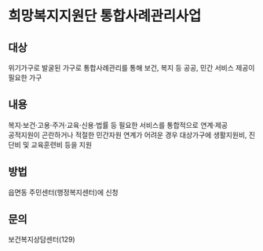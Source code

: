 # 희망복지지원단 통합사례관리사업

## 대상  
 위기가구로 발굴된 가구로 통합사례관리를 통해 보건, 복지 등 공공, 민간 서비스 제공이 필요한 가구

## 내용  
 복지·보건·고용·주거·교육·신용·법률 등 필요한 서비스를 통합적으로 연계·제공  
 공적지원이 곤란하거나 적절한 민간자원 연계가 어려운 경우 대상가구에 생활지원비, 진단비 및 교육훈련비 등을 지원

## 방법  
 읍면동 주민센터(행정복지센터)에 신청

## 문의  
 보건복지상담센터(129)

